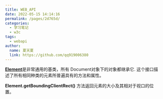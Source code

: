 ```yaml
---
title: WEB_API
date: 2022-05-15 14:14:16
permalink: /pages/2d765d/
categories: 
  - 学习笔记
  - w3c
tags: 
  - webapi
author: 
  name: 夏天夏
  link: https://github.com/qq919006380
---
```

[**Element**](https://developer.mozilla.org/zh-CN/docs/Web/API/Element)是非常通用的基类，所有 Document对象下的对象都继承它. 这个接口描述了所有相同种类的元素所普遍具有的方法和属性。

**Element.getBoundingClientRect()**
方法返回元素的大小及其相对于视口的位置。

